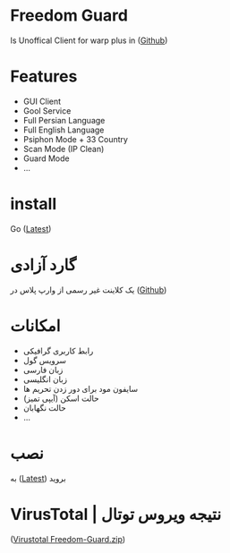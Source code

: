 # Freedom Guard
Is Unoffical Client for warp plus in ([Github](https://github.com/bepass-org/warp-plus))
# Features
* GUI Client
* Gool Service
* Full Persian Language
* Full English Language
* Psiphon Mode + 33 Country
* Scan Mode (IP Clean)
* Guard Mode
* ...
# install 
 Go ([Latest](https://github.com/fwldom/Freedom-Guard/releases/latest))
# گارد آزادی
یک کلاینت غیر رسمی از وارپ پلاس در ([Github](https://github.com/bepass-org/warp-plus))
# امکانات
* رابط کاربری گرافیکی
* سرویس گول
* زبان فارسی
* زبان انگلیسی
* سایفون مود برای دور زدن تحریم ها
* حالت اسکن (آیپی تمیز)
* حالت نگهابان
* ...
# نصب 
 به ([Latest](https://github.com/fwldom/Freedom-Guard/releases/latest)) بروید
 # VirusTotal |  نتیجه ویروس توتال
([Virustotal Freedom-Guard.zip](https://www.virustotal.com/gui/file/1ee328c32117de333fae011309d9e327bff6b2eeb2217d35639b3f80b8fc6c2a))
